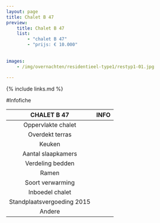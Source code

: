 ```yaml
---
layout: page
title: Chalet B 47
preview: 
    title: Chalet B 47
    list:
        - "chalet B 47"
        - "prijs: € 10.000"
        
        
images:
    - /img/overnachten/residentieel-type1/restyp1-01.jpg
    
---
```


{% include links.md %}



#Infofiche 

CHALET B 47                 | INFO        | 
:--------------------------:|:-----------:|
Oppervlakte chalet          |
Overdekt terras             | 
Keuken                      |
Aantal slaapkamers          |
Verdeling bedden            |
Ramen                       |
Soort verwarming            |
Inboedel chalet             |
Standplaatsvergoeding 2015  |
Andere                      |